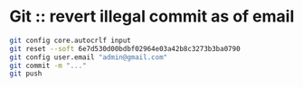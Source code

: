 # Git :: revert illegal commit as of email

```bash
git config core.autocrlf input
git reset --soft 6e7d530d00bdbf02964e03a42b8c3273b3ba0790
git config user.email "admin@gmail.com"
git commit -m "..."
git push 
```
